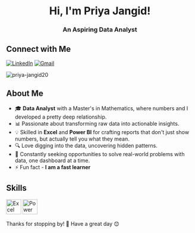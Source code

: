 
<h1 align="center">Hi, I'm Priya Jangid!</h1>
<h3 align="center">An Aspiring Data Analyst</h3>

## Connect with Me
                   
[![LinkedIn](https://img.shields.io/badge/LinkedIn-Priya%20Jangid-blue)](https://www.linkedin.com/in/priyajangid2018)
[![Gmail](https://img.shields.io/badge/Gmail-jangiddpriya%40gmail.com-red)](mailto:jangiddpriya@gmail.com)
<p align="left"> <img src="https://komarev.com/ghpvc/?username=priya-jangid20&label=Profile%20views&color=0e75b6&style=flat" alt="priya-jangid20">

## About Me

- 🎓 **Data Analyst** with a Master's in Mathematics, where numbers and I developed a pretty deep relationship.
- 📊 Passionate about transforming raw data into actionable insights.
- 💡 Skilled in **Excel** and **Power BI** for crafting reports that don't just show numbers, but actually tell you what they mean.
- 🔍 Love digging into the data, uncovering hidden patterns.
- 🚀 Constantly seeking opportunities to solve real-world problems with data, one dashboard at a time.
- ⚡ Fun fact - **I am a fast learner**

## Skills

<img src="https://img.icons8.com/color/48/000000/microsoft-excel-2019--v1.png" alt="Excel" width="40" height="40"/>  
<img src="https://img.icons8.com/color/48/000000/power-bi.png" alt="Power BI" width="40" height="40"/>  


Thanks for stopping by! 🙌 Have a great day 😊
